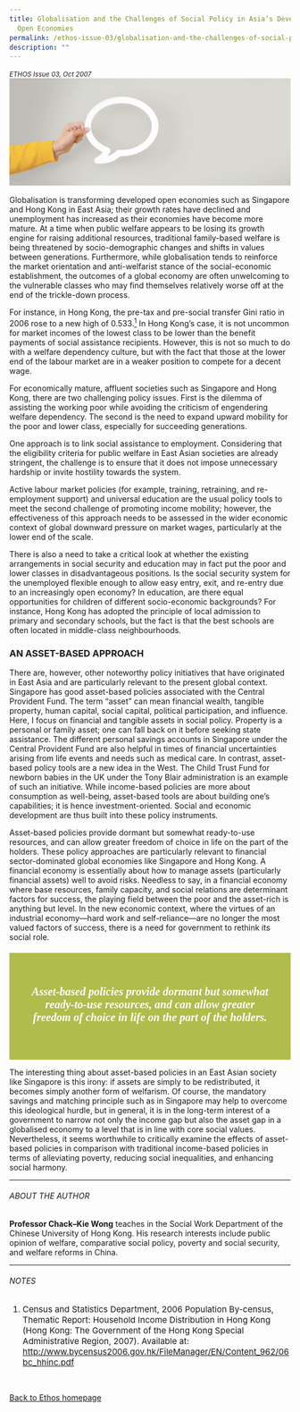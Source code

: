 ```yaml
---
title: Globalisation and the Challenges of Social Policy in Asia’s Developed
  Open Economies
permalink: /ethos-issue-03/globalisation-and-the-challenges-of-social-policy-in-asia-developed-open-economies/
description: ""
---
```

<style>

.back a
{
	color: #9f2943;
	font-weight: bold;
}

#banner img
{
	width:100%;
}
	
.author
{
border-bottom: 1px solid black;
margin-top:40px;
padding-bottom:30px;
border-top: 1px solid black;	

}

.author p {
	font-size: 0.9em;
	line-height:24px !important;
	}	
	

.break
{
   border-top: 1px solid  black;
   border-bottom: 1px solid black;
	 padding:20px;
	text-align:center;
	margin-top:50px;
}
	
.break1
{
font-family: Georgia;
	font-size:20px;
	font-style: italic;
	font-weight: bold;
}

.boxheader {
	color: white !important;
	}	
	
.green
{
background-color: #B0BC4C;
padding: 30px;
margin-top:20px;
font-family: Georgia;
font-size:20px;
font-style: italic;
text-align: center;
}
		
.green h5
{
color: white;	
}				

.containerbox {
	background-color: #B7C9E2;
	border-radius: 10px;
	padding: 5%;
	margin-top: 5%;
	}	

li {
	font-size: 15px !important;
	
	}	
	
.notestop
{
	font-size: 15px;
	line-height:22px !important;
}	
	

</style>



<em><small>ETHOS Issue 03, Oct 2007</small></em>
<img src="/images/Landing_Banner_Images/banner_opinion.jpg">


<p>Globalisation is transforming developed open economies such as Singapore and Hong Kong in East Asia; their growth rates have declined and unemployment has increased as their economies have become more mature. At a time when public welfare appears to be losing its growth engine for raising additional resources, traditional family-based welfare is being threatened by socio-demographic changes and shifts in values between generations. Furthermore, while globalisation tends to reinforce the market orientation and anti-welfarist stance of the social-economic establishment, the outcomes of a global economy are often unwelcoming to the vulnerable classes who may find themselves relatively worse off at the end of the trickle-down process.</p>

<p>For instance, in Hong Kong, the pre-tax and pre-social transfer Gini ratio in 2006 rose to a new high of 0.533.<a href="#noteses.aspx#notes"><sup>1</sup></a> In Hong Kong’s case, it is not uncommon for market incomes of the lowest class to be lower than the benefit payments of social assistance recipients. However, this is not so much to do with a welfare dependency culture, but with the fact that those at the lower end of the labour market are in a weaker position to compete for a decent wage.</p>

<p>For economically mature, affluent societies such as Singapore and Hong Kong, there are two challenging policy issues. First is the dilemma of assisting the working poor while avoiding the criticism of engendering welfare dependency. The second is the need to expand upward mobility for the poor and lower class, especially for succeeding generations.</p>

<p>One approach is to link social assistance to employment. Considering that the eligibility criteria for public welfare in East Asian societies are already stringent, the challenge is to ensure that it does not impose unnecessary hardship or invite hostility towards the system.</p>

<p>Active labour market policies (for example, training, retraining, and re-employment support) and universal education are the usual policy tools to meet the second challenge of promoting income mobility; however, the effectiveness of this approach needs to be assessed in the wider economic context of global downward pressure on market wages, particularly at the lower end of the scale.</p>

<p>There is also a need to take a critical look at whether the existing arrangements in social security and education may in fact put the poor and lower classes in disadvantageous positions. Is the social security system for the unemployed flexible enough to allow easy entry, exit, and re-entry due to an increasingly open economy? In education, are there equal opportunities for children of different socio-economic backgrounds? For instance, Hong Kong has adopted the principle of local admission to primary and secondary schools, but the fact is that the best schools are often located in middle-class neighbourhoods.</p>

<h3>AN ASSET-BASED APPROACH</h3>

<p>There are, however, other noteworthy policy initiatives that have originated in East Asia and are particularly relevant to the present global context. Singapore has good asset-based policies associated with the Central Provident Fund. The term “asset” can mean financial wealth, tangible property, human capital, social capital, political participation, and influence. Here, I focus on financial and tangible assets in social policy. Property is a personal or family asset; one can fall back on it before seeking state assistance. The different personal savings accounts in Singapore under the Central Provident Fund are also helpful in times of financial uncertainties arising from life events and needs such as medical care. In contrast, asset-based policy tools are a new idea in the West. The Child Trust Fund for newborn babies in the UK under the Tony Blair administration is an example of such an initiative. While income-based policies are more about consumption as well-being, asset-based tools are about building one’s capabilities; it is hence investment-oriented. Social and economic development are thus built into these policy instruments.</p>

<p>Asset-based policies provide dormant but somewhat ready-to-use resources, and can allow greater freedom of choice in life on the part of the holders. These policy approaches are particularly relevant to financial sector-dominated global economies like Singapore and Hong Kong. A financial economy is essentially about how to manage assets (particularly financial assets) well to avoid risks. Needless to say, in a financial economy where base resources, family capacity, and social relations are determinant factors for success, the playing field between the poor and the asset-rich is anything but level. In the new economic context, where the virtues of an industrial economy—hard work and self-reliance—are no longer the most valued factors of success, there is a need for government to rethink its social role.</p>



<div class="green">
<h5><em>
Asset-based policies provide dormant but somewhat ready-to-use resources, and can allow greater freedom of choice in life on the part of the holders.
</em></h5>
</div>

<p>The interesting thing about asset-based policies in an East Asian society like Singapore is this irony: if assets are simply to be redistributed, it becomes simply another form of welfarism. Of course, the mandatory savings and matching principle such as in Singapore may help to overcome this ideological hurdle, but in general, it is in the long-term interest of a government to narrow not only the income gap but also the asset gap in a globalised economy to a level that is in line with core social values. Nevertheless, it seems worthwhile to critically examine the effects of asset-based policies in comparison with traditional income-based policies in terms of alleviating poverty, reducing social inequalities, and enhancing social harmony.</p>

<hr>

<h6>ABOUT THE AUTHOR</h6>

<p class="small-text"><strong>Professor Chack–Kie Wong</strong> teaches in the Social Work Department of the Chinese University of Hong Kong. His research interests include public opinion of welfare, comparative social policy, poverty and social security, and welfare reforms in China. </p>

<hr>

<h6><a name="notes"></a>NOTES</h6>

<ol>
<li class="small-text">Census and Statistics Department, 2006 Population By-census, Thematic Report: Household Income Distribution in Hong Kong (Hong Kong: The Government of the Hong Kong Special Administrative Region, 2007). Available at: <a href="http://www.bycensus2006.gov.hk/FileManager/EN/Content_962/06bc_hhinc.pdf">http://www.bycensus2006.gov.hk/FileManager/EN/Content_962/06bc_hhinc.pdf</a></li>
</ol>

<br>

<p><a href="../ethos.html">Back to Ethos homepage</a></p>







